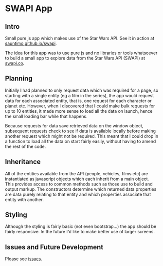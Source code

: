 # SWAPI App

## Intro

Small pure js app which makes use of the Star Wars API. See it in action at [sauntimo.github.io/swapi](https://sauntimo.github.io/swapi).

The idea for this app was to use pure js and no libraries or tools whatsoever to build a small app to explore data from the Star Wars API (SWAPI) at [swapi.co](https://swapi.co).

## Planning

Initially I had planned to only request data which was required for a page, so starting with a single entity (eg a film in the series), the app would request data for each associated entity, that is, one request for each character or planet etc. However, when I discovered that I could make bulk requests for up to 10 entities, it made more sense to load all the data on launch, hence the small loading bar while that happens.

Because requests for data save retrieved data on the window object, subsequent requests check to see if data is available locally before making another request which might not be required. This meant that I could drop in a function to load all the data on start fairly easily, without having to amend the rest of the code.

## Inheritance

All of the entities available from the API (people, vehicles, films etc) are instantiated as javascript objects which each inherit from a main object. This provides access to common methods such as those use to build and output markup. The constructors determine which returned data properties are data purely relating to that entity and which properties associate that entity with another.

## Styling

Although the styling is fairly basic (not even bootstrap...) the app should be fairly responsive. In the future I'd like to make better use of larger screens.

## Issues and Future Development

Please see [issues](https://github.com/sauntimo/swapi/issues).
